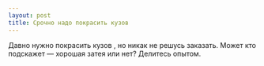 ```yaml
---
layout: post 
title: Срочно надо покрасить кузов  
--- 
```

Давно нужно покрасить кузов , но никак не решусь заказать. Может кто подскажет — хорошая затея или нет? Делитесь опытом.